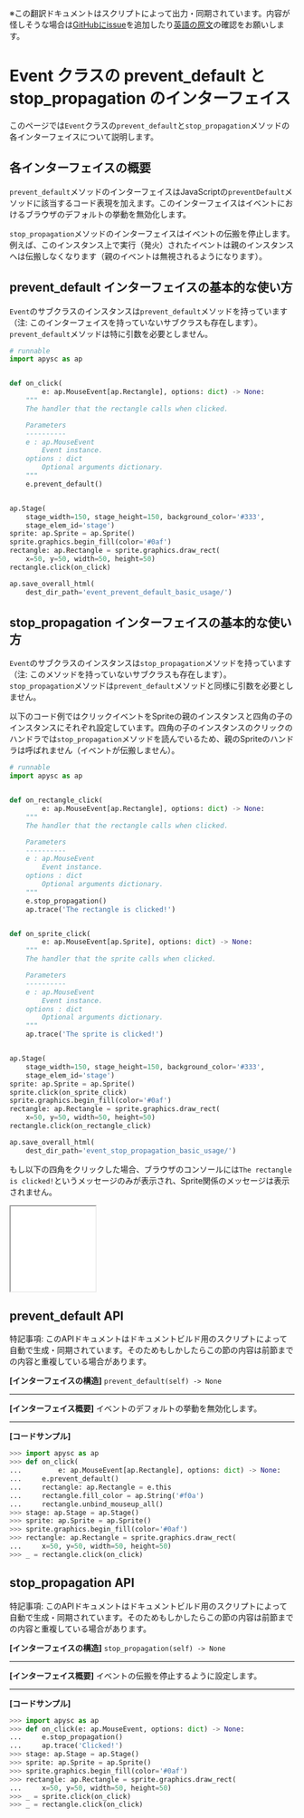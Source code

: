 <span class="inconspicuous-txt">※この翻訳ドキュメントはスクリプトによって出力・同期されています。内容が怪しそうな場合は<a href="https://github.com/simon-ritchie/apysc/issues" target="_blank">GitHubにissue</a>を追加したり[英語の原文](https://simon-ritchie.github.io/apysc/en/event_prevent_default_and_stop_propagation.html)の確認をお願いします。</span>

# Event クラスの prevent_default と stop_propagation のインターフェイス

このページでは`Event`クラスの`prevent_default`と`stop_propagation`メソッドの各インターフェイスについて説明します。

## 各インターフェイスの概要

`prevent_default`メソッドのインターフェイスはJavaScriptの`preventDefault`メソッドに該当するコード表現を加えます。このインターフェイスはイベントにおけるブラウザのデフォルトの挙動を無効化します。

`stop_propagation`メソッドのインターフェイスはイベントの伝搬を停止します。例えば、このインスタンス上で実行（発火）されたイベントは親のインスタンスへは伝搬しなくなります（親のイベントは無視されるようになります）。

## prevent_default インターフェイスの基本的な使い方

`Event`のサブクラスのインスタンスは`prevent_default`メソッドを持っています（注: このインターフェイスを持っていないサブクラスも存在します）。`prevent_default`メソッドは特に引数を必要としません。

```py
# runnable
import apysc as ap


def on_click(
        e: ap.MouseEvent[ap.Rectangle], options: dict) -> None:
    """
    The handler that the rectangle calls when clicked.

    Parameters
    ----------
    e : ap.MouseEvent
        Event instance.
    options : dict
        Optional arguments dictionary.
    """
    e.prevent_default()


ap.Stage(
    stage_width=150, stage_height=150, background_color='#333',
    stage_elem_id='stage')
sprite: ap.Sprite = ap.Sprite()
sprite.graphics.begin_fill(color='#0af')
rectangle: ap.Rectangle = sprite.graphics.draw_rect(
    x=50, y=50, width=50, height=50)
rectangle.click(on_click)

ap.save_overall_html(
    dest_dir_path='event_prevent_default_basic_usage/')
```

## stop_propagation インターフェイスの基本的な使い方

`Event`のサブクラスのインスタンスは`stop_propagation`メソッドを持っています（注: このメソッドを持っていないサブクラスも存在します）。`stop_propagation`メソッドは`prevent_default`メソッドと同様に引数を必要としません。

以下のコード例ではクリックイベントをSpriteの親のインスタンスと四角の子のインスタンスにそれぞれ設定しています。四角の子のインスタンスのクリックのハンドラでは`stop_propagation`メソッドを読んでいるため、親のSpriteのハンドラは呼ばれません（イベントが伝搬しません）。

```py
# runnable
import apysc as ap


def on_rectangle_click(
        e: ap.MouseEvent[ap.Rectangle], options: dict) -> None:
    """
    The handler that the rectangle calls when clicked.

    Parameters
    ----------
    e : ap.MouseEvent
        Event instance.
    options : dict
        Optional arguments dictionary.
    """
    e.stop_propagation()
    ap.trace('The rectangle is clicked!')


def on_sprite_click(
        e: ap.MouseEvent[ap.Sprite], options: dict) -> None:
    """
    The handler that the sprite calls when clicked.

    Parameters
    ----------
    e : ap.MouseEvent
        Event instance.
    options : dict
        Optional arguments dictionary.
    """
    ap.trace('The sprite is clicked!')


ap.Stage(
    stage_width=150, stage_height=150, background_color='#333',
    stage_elem_id='stage')
sprite: ap.Sprite = ap.Sprite()
sprite.click(on_sprite_click)
sprite.graphics.begin_fill(color='#0af')
rectangle: ap.Rectangle = sprite.graphics.draw_rect(
    x=50, y=50, width=50, height=50)
rectangle.click(on_rectangle_click)

ap.save_overall_html(
    dest_dir_path='event_stop_propagation_basic_usage/')
```

もし以下の四角をクリックした場合、ブラウザのコンソールには`The rectangle is clicked!`というメッセージのみが表示され、Sprite関係のメッセージは表示されません。

<iframe src="static/event_stop_propagation_basic_usage/index.html" width="150" height="150"></iframe>

## prevent_default API

<span class="inconspicuous-txt">特記事項: このAPIドキュメントはドキュメントビルド用のスクリプトによって自動で生成・同期されています。そのためもしかしたらこの節の内容は前節までの内容と重複している場合があります。</span>

**[インターフェイスの構造]** `prevent_default(self) -> None`<hr>

**[インターフェイス概要]** イベントのデフォルトの挙動を無効化します。<hr>

**[コードサンプル]**

```py
>>> import apysc as ap
>>> def on_click(
...         e: ap.MouseEvent[ap.Rectangle], options: dict) -> None:
...     e.prevent_default()
...     rectangle: ap.Rectangle = e.this
...     rectangle.fill_color = ap.String('#f0a')
...     rectangle.unbind_mouseup_all()
>>> stage: ap.Stage = ap.Stage()
>>> sprite: ap.Sprite = ap.Sprite()
>>> sprite.graphics.begin_fill(color='#0af')
>>> rectangle: ap.Rectangle = sprite.graphics.draw_rect(
...     x=50, y=50, width=50, height=50)
>>> _ = rectangle.click(on_click)
```

## stop_propagation API

<span class="inconspicuous-txt">特記事項: このAPIドキュメントはドキュメントビルド用のスクリプトによって自動で生成・同期されています。そのためもしかしたらこの節の内容は前節までの内容と重複している場合があります。</span>

**[インターフェイスの構造]** `stop_propagation(self) -> None`<hr>

**[インターフェイス概要]** イベントの伝搬を停止するように設定します。<hr>

**[コードサンプル]**

```py
>>> import apysc as ap
>>> def on_click(e: ap.MouseEvent, options: dict) -> None:
...     e.stop_propagation()
...     ap.trace('Clicked!')
>>> stage: ap.Stage = ap.Stage()
>>> sprite: ap.Sprite = ap.Sprite()
>>> sprite.graphics.begin_fill(color='#0af')
>>> rectangle: ap.Rectangle = sprite.graphics.draw_rect(
...     x=50, y=50, width=50, height=50)
>>> _ = sprite.click(on_click)
>>> _ = rectangle.click(on_click)
```